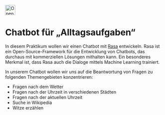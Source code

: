 <a href="https://www.ki.fh-swf.de/jupyterhub/hub/user-redirect/git-pull?profile=nlp-environment&repo=https%3A%2F%2Fgithub.com%2Ffhswf%2FPraktikum_NLP.git&urlpath=lab%2Ftree%2FPraktikum_NLP.git%2FVeranstaltung_5%2Findex.md&branch=main&profile=nlp-environment" style=""><img src="https://www.ki.fh-swf.de/cluster_badge.svg" style="height: 32px" alt="Open in FH Cluster"></a>
# Chatbot für „Alltagsaufgaben“

In diesem Praktikum wollen wir einen Chatbot mit 
[Rasa](htps://rasa.com) entwickeln. 
Rasa ist ein Open-Source-Framework für die Entwicklung von Chatbots, das durchaus mit kommerziellen Lösungen mithalten kann. 
Ein besonderes Merkmal ist, dass Rasa auch die Dialoge mittels Machine Learning trainiert.

In unserem Chatbot wollen wir uns auf die Beantwortung von Fragen zu folgenden Themengebieten konzentrieren:
- Fragen nach dem Wetter
- Fragen nach der Uhrzeit in verschiedenen Städten
- Fragen nach der aktuellen Uhrzeit
- Suche in Wikipedia
- Witze erzählen